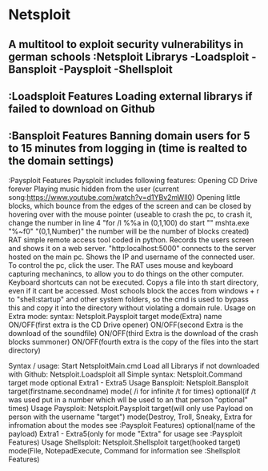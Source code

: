 # Netsploit
A multitool to exploit security vulnerabilitys in german schools
:Netsploit Librarys
-Loadsploit
-Bansploit
-Paysploit
-Shellsploit
---------------------------------------------------------------------------------------------------------------------------------------------------------------------
:Loadsploit Features
Loading external librarys if failed to download on Github
---------------------------------------------------------------------------------------------------------------------------------------------------------------------
:Bansploit Features
Banning domain users for 5 to 15 minutes from logging in (time is realted to the domain settings)
---------------------------------------------------------------------------------------------------------------------------------------------------------------------
:Paysploit Features
Paysploit includes following features:
Opening CD Drive forever
Playing music hidden from the user (current song:https://www.youtube.com/watch?v=d1YBv2mWll0)
Opening little blocks, which bounce from the edges of the screen and can be closed by hovering over with the mouse pointer (useable to crash the pc, to crash it, change the number in line 4 "for /l %%a in (0,1,100) do start "" mshta.exe "%~f0" "(0,1,Number)" the number will be the number of blocks created)
RAT simple remote access tool coded in python. Records the users screen and shows it on a web server. "http:localhost:5000" connects to the server hosted on the main pc. Shows the IP and username of the connected user. To control the pc, click the user. The RAT uses mouse and keyboard capturing mechanincs, to allow you to do things on the other computer. Keyboard shortcuts can not be executed.
Copys a file into th start directory, even if it cant be accessed. Most schools block the acces from windows + r to "shell:startup" and other system folders, so the cmd is used to bypass this and copy it into the directory without violating a domain rule.
Usage on Extra mode:
syntax: Netsploit.Paysploit target mode(Extra) name ON/OFF(first extra is the CD Drive opener) ON/OFF(second Extra is the download of the soundfile) ON/OFF(third Extra is the download of the crash blocks summoner) ON/OFF(fourth extra is the copy of the files into the start directory)

Syntax / usage:
Start NetsploitMain.cmd
Load all Librarys if not downloaded with Github: Netsploit.Loadsploit all
Simple syntax: Netsploit.Command target mode optional Extra1 - Extra5
Usage Bansploit:
Netsploit.Bansploit target(firstname.secondname) mode( /i for infinite /t for times) optional(if /t was used put in a number which wll be used to an that person "optional" times)
Usage Paysploit:
Netsploit.Paysploit target(will only use Payload on person with the username "target") mode(Destroy, Troll, Sneaky, Extra for infromation about the modes see :Paysploit Features) optional(name of the payload) Extra1 - Extra5(only for mode "Extra" for usage see :Paysploit Features)
Usage Shellsploit:
Netsploit.Shellsploit target(hooked target) mode(File, NotepadExecute, Command for information see :Shellsploit Features) 
